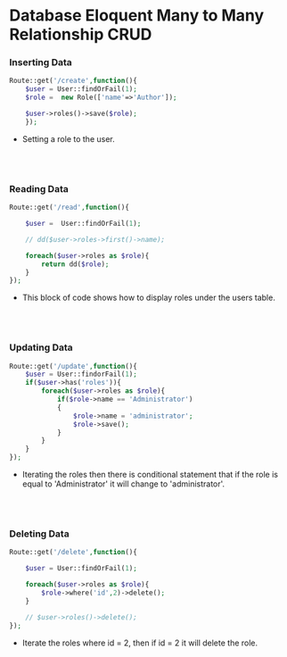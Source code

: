 # Database Eloquent Many to Many Relationship CRUD

### Inserting Data

```php
Route::get('/create',function(){
    $user = User::findOrFail(1);
    $role =  new Role(['name'=>'Author']);

    $user->roles()->save($role);
    });

```
- Setting a role to the user.

<br>
<br>

### Reading Data

```php
Route::get('/read',function(){

    $user =  User::findOrFail(1);

    // dd($user->roles->first()->name);

    foreach($user->roles as $role){
        return dd($role);
    }
});
```
- This block of code shows how to display roles under the users table.



<br>
<br>


### Updating Data
```php
Route::get('/update',function(){
    $user = User::findorFail(1);
    if($user->has('roles')){
        foreach($user->roles as $role){
            if($role->name == 'Administrator')
            {
                $role->name = 'administrator';
                $role->save();
            }
        }
    }
});
```
- Iterating the roles then there is conditional statement that if the role is equal to 'Administrator' it will change to 'administrator'.

<br>
<br>


### Deleting Data

```php
Route::get('/delete',function(){

    $user = User::findOrFail(1);

    foreach($user->roles as $role){
        $role->where('id',2)->delete();
    }

    // $user->roles()->delete();
});
```

- Iterate the roles where id = 2, then if id = 2 it will delete the role.